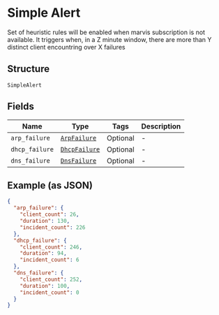 
# Simple Alert

Set of heuristic rules will be enabled when marvis subscription is not available.
It triggers when, in a Z minute window, there are more than Y distinct client encountring over X failures

## Structure

`SimpleAlert`

## Fields

| Name | Type | Tags | Description |
|  --- | --- | --- | --- |
| `arp_failure` | [`ArpFailure`](../../doc/models/arp-failure.md) | Optional | - |
| `dhcp_failure` | [`DhcpFailure`](../../doc/models/dhcp-failure.md) | Optional | - |
| `dns_failure` | [`DnsFailure`](../../doc/models/dns-failure.md) | Optional | - |

## Example (as JSON)

```json
{
  "arp_failure": {
    "client_count": 26,
    "duration": 130,
    "incident_count": 226
  },
  "dhcp_failure": {
    "client_count": 246,
    "duration": 94,
    "incident_count": 6
  },
  "dns_failure": {
    "client_count": 252,
    "duration": 100,
    "incident_count": 0
  }
}
```

